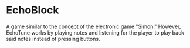 # EchoBlock
A game similar to the concept of the electronic game "Simon." However, EchoTune works by playing notes and listening for the player to play back said notes instead of pressing buttons.
